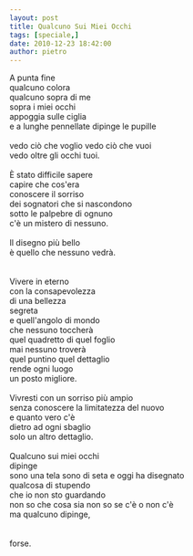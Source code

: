 ```yaml
---
layout: post
title: Qualcuno Sui Miei Occhi
tags: [speciale,]
date: 2010-12-23 18:42:00
author: pietro
---
```

<span><span>A punta fine </span></span><br/><span><span>qualcuno colora </span></span><br/><span><span>qualcuno sopra di me </span></span><br/><span><span>sopra i miei occhi </span></span><br/><span><span>appoggia sulle ciglia </span></span><br/><span><span>e a lunghe pennellate dipinge le pupille</span></span><br/><span><span><br/> vedo ciò che voglio </span></span>vedo ciò che vuoi <br/><span><span>vedo oltre gli occhi tuoi.</span></span><br/><span><span><br/> È stato difficile sapere </span></span><br/><span><span>capire che cos'era </span></span><br/><span><span>conoscere il sorriso </span></span><br/><span><span>dei sognatori che si nascondono </span></span><br/><span><span>sotto le palpebre di ognuno </span></span><br/><span><span>c'è un mistero di nessuno. </span></span><br/><span><span><br/> Il disegno più bello </span></span><br/><span><span>è quello che nessuno vedrà.<br/><br/></span></span><br/><span><span>Vivere in eterno </span></span><br/><span><span>con la consapevolezza </span></span><br/><span><span>di una bellezza </span></span><br/><span><span>segreta </span></span><br/><span><span>e quell'angolo di mondo </span></span><br/><span><span>che nessuno toccherà </span></span><br/><span><span>quel quadretto di quel foglio </span></span><br/><span><span>mai nessuno troverà </span></span><br/><span><span>quel puntino quel dettaglio </span></span><br/><span><span>rende ogni luogo </span></span><br/><span><span>un posto migliore. </span></span><br/><span><span><br/> Vivresti con un sorriso più ampio </span></span><br/><span><span>senza conoscere la limitatezza del nuovo </span></span><br/><span><span>e quanto vero c'è </span></span><br/><span><span>dietro ad ogni sbaglio </span></span><br/><span><span>solo un altro dettaglio. </span></span><br/><span><span><br/> Qualcuno sui miei occhi </span></span><br/><span><span>dipinge </span></span><br/><span><span>sono una tela sono di seta e oggi ha disegnato</span></span><br/><span><span>qualcosa di stupendo </span></span><br/><span><span>c</span></span>he io non sto guardando <br/>non so che cosa sia   non so se c'è o non c'è <br/>ma qualcuno dipinge, <br/><br/><br/>forse.<br/>
